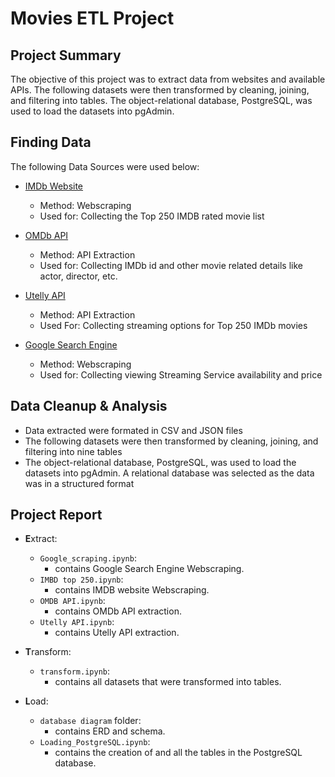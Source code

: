 # Movies ETL Project

## Project Summary
The objective of this project was to extract data from websites and available  APIs. The following datasets were then transformed by cleaning, joining, and filtering into tables. The object-relational database, PostgreSQL, was used to load the datasets into pgAdmin.

## Finding Data

The following Data Sources were used below:
- [IMDb Website](https://www.imdb.com/chart/top/?ref_=nv_mv_250)
    - Method: Webscraping
    - Used for: Collecting the Top 250 IMDB rated movie list

- [OMDb API](http://www.omdbapi.com/)
    - Method: API Extraction
    - Used for: Collecting IMDb id and other movie related details like actor, director, etc.

- [Utelly API](https://rapidapi.com/utelly/api/utelly?endpoint=apiendpoint_3cad787b-ca7b-449a-84b4-23b40d64fd73)
    - Method: API Extraction
    - Used For: Collecting streaming options for Top 250 IMDb movies

- [Google Search Engine](https://www.google.com/search?&q=)
    - Method: Webscraping
    - Used for: Collecting viewing Streaming Service availability and price 

## Data Cleanup & Analysis

- Data extracted were formated in CSV and JSON files
- The following datasets were then transformed by cleaning, joining, and filtering into nine tables
- The object-relational database, PostgreSQL, was used to load the datasets into pgAdmin. A relational database was selected as the data was in a structured format


## Project Report

- **E**xtract: 
    - `Google_scraping.ipynb`: 
        - contains Google Search Engine Webscraping.
    - `IMBD top 250.ipynb`:
        - contains IMDB website Webscraping.
    - `OMDB API.ipynb`:
        - contains OMDb API extraction.
    -  `Utelly API.ipynb`:
        - contains Utelly API extraction.

- **T**ransform:
    - `transform.ipynb`:
        - contains all datasets that were transformed into tables.

- **L**oad:
    - `database diagram` folder:
        - contains ERD and schema.
    - `Loading_PostgreSQL.ipynb`:
        - contains the creation of and all the tables in the PostgreSQL database.
